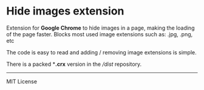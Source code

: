 # Hide images extension

Extension for **Google Chrome** to hide images in a page, making the loading of the page faster.
Blocks most used image extensions such as: .jpg, .png, etc

The code is easy to read and adding / removing image extensions is simple.

There is a packed ***.crx** version in the */dist* repository.

---

MIT License

